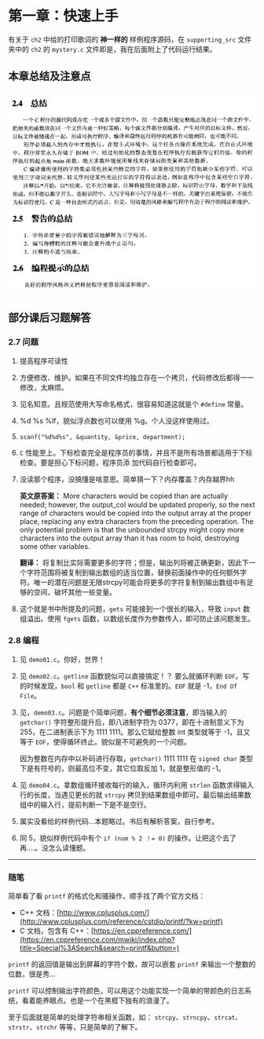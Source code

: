 # 第一章：快速上手

有关于 `ch2` 中给的打印歌词的 **神一样的** 样例程序源码，在 `supporting_src` 文件夹中的 `ch2` 的 `mystery.c` 文件即是，我在后面附上了代码运行结果。

## 本章总结及注意点

![20201209202608](https://raw.githubusercontent.com/Y-puyu/picture/main/images/20201209202608.png)
---

## 部分课后习题解答

### 2.7 问题

1. 提高程序可读性

2. 方便修改、维护。如果在不同文件均独立存在一个拷贝，代码修改后都得一一修改，太麻烦。

3. 见名知意。且规范使用大写命名格式，很容易知道这就是个 `#define` 常量。

4. %d %s %lf，貌似浮点数也可以使用 %g。个人没这样使用过。

5. `scanf("%d%d%s", &quantity, &price, department);`

6. `C` 性能至上。下标检查完全是程序员的事情，并且不是所有场景都适用于下标检查。要是担心下标问题，程序员添
加代码自行检查即可。

7. 没读那个程序，没搞懂是啥意思。简单猜一下？内存覆盖？内存越界hh

    **英文原答案：**
    More characters would be copied than are actually needed; however, the output_col would be updated properly, so the next range of characters would be copied into the output array at the proper place, replacing any extra characters from the preceding operation. The only potential problem is that the unbounded strcpy might copy more characters into the output array than it has room to hold, destroying some other variables.

    **翻译：** 将复制比实际需要更多的字符；但是，输出列将被正确更新，因此下一个字符范围将被复制到输出数组的适当位置，替换前面操作中的任何额外字符。唯一的潜在问题是无限strcpy可能会将更多的字符复制到输出数组中有足够的空间，破坏其他一些变量。

8. 这个就是书中所提及的问题，`gets` 可能接到一个很长的输入，导致 `input` 数组溢出。使用 `fgets` 函数，以数组长度作为参数传入，即可防止该问题发生。

### 2.8 编程

1. 见 `demo01.c`。你好，世界！

2. 见 `demo02.c`。`getline` 函数貌似可以直接搞定！？ 要么就循环判断 `EOF`。写的时候发现，`bool` 和 `getline` 都是 `C++` 标准里的。`EOF` 就是 -1，`End Of File`。

3. 见，`demo03.c`。问题是个简单问题，**有个细节必须注意**，即当输入的 `getchar()` 字符整形提升后，即八进制字符为 0377，即在十进制意义下为 255，在二进制表示下为 1111 1111。那么它赋给整数 int 类型就等于 -1，且又等于 `EOF`，使得循环终止。貌似是不可避免的一个问题。

    因为整数在内存中以补码进行存取，`getchar()` 1111 1111 在 `signed char` 类型下是有符号的，则最高位不变，其它位取反加 1，就是整形值的 -1。

4. 见 `demo04.c`。拿数组循环接收每行的输入，循环内利用 `strlen` 函数求得输入行的长度，当遇见更长的就 `strcpy` 拷贝到结果数组中即可。最后输出结果数组中的输入行，提前判断一下是不是空行。

5. 属实没看给的样例代码...本题略过。书后有解析答案，自行参考。

6. 同 5，貌似样例代码中有个 `if (num % 2 ！= 0)` 的操作。让把这个去了再....。没怎么读懂题。

---

### 随笔

简单看了看 `printf` 的格式化和骚操作，顺手找了两个官方文档：

- C++ 文档：[http://www.cplusplus.com/](http://www.cplusplus.com/reference/cstdio/printf/?kw=printf)
- C 文档，包含有 C++：[https://en.cppreference.com/](https://en.cppreference.com/mwiki/index.php?title=Special%3ASearch&search=printf&button=)

`printf` 的返回值是输出到屏幕的字符个数，故可以嵌套 `printf` 来输出一个整数的位数，很是秀...

`printf` 可以控制输出字符颜色，可以用这个功能实现一个简单的带颜色的日志系统，看着能养眼点。也是一个在黑框下独有的浪漫了。

至于后面就是简单的处理字符串相关函数，如： `strcpy`、`strncpy`、`strcat`、`strstr`、`strchr` 等等，只是简单的了解下。
